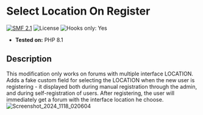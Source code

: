# Select Location On Register
[![SMF 2.1](https://img.shields.io/badge/SMF-2.1-ed6033.svg?style=flat)](https://github.com/SimpleMachines/SMF2.1)
![License](https://img.shields.io/github/license/dragomano/select-language-on-register)
![Hooks only: Yes](https://img.shields.io/badge/Hooks%20only-YES-blue)

* **Tested on:** PHP 8.1

## Description
This modification only works on forums with multiple interface LOCATION. Adds a fake custom field for selecting the LOCATION when the new user is registering - it displayed both during manual registration through the admin, and during self-registration of users. After registering, the user will immediately get a forum with the interface location he choose.
![Screenshot_2024_1118_020604](https://github.com/user-attachments/assets/b54ced58-f289-4517-8257-c99c4056745b)
